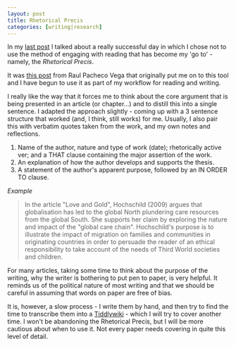 ```yaml
---
layout: post
title: Rhetorical Precis
categories: [writing|research]
---
```


In my [last post](2019-02-22-productive-reading) I talked about a really successful day in which I chose not to use the method of engaging with reading that has become my 'go to' - namely, the *Rhetorical Precis*.

It was [this post](http://www.raulpacheco.org/2016/10/using-the-rhetorical-precis-for-literature-reviews-and-conceptual-syntheses/) from Raul Pacheco Vega that originally put me on to this tool and I have begun to use it as part of my workflow for reading and writing.

I really like the way that it forces me to think about the core argument that is being presented in an article (or chapter...) and to distill this into a single sentence. I adapted the approach slightly - coming up with a 3 sentence structure that worked (and, I think, still works) for me. Usually, I also pair this with verbatim quotes taken from the work, and my own notes and reflections.

1. Name of the author, nature and type of work (date); rhetorically active ver; and a THAT clause containing the major assertion of the work.
1. An explanation of how the author develops and supports the thesis.
1. A statement of the author's apparent purpose, followed by an IN ORDER TO clause.

*Example*

> In the article "Love and Gold", Hochschild (2009) argues that globalisation has led to the global North plundering care resources from the global South. She supports her claim by exploring the nature and impact of the "global care chain". Hochschild's purpose is to illustrate the impact of migration on families and communities in originating countries in order to persuade the reader of an ethical responsibility to take account of the needs of Third World societies and children.

For many articles, taking some time to think about the purpose of the writing, why the writer is bothering to put pen to paper, is very helpful. It reminds us of the political nature of most writing and that we should be careful in assuming that words on paper are free of bias.

It is, however, a slow process - I write them by hand, and then try to find the time to transcribe them into a [Tiddlywiki](https://tiddlywiki.com/) - which I will try to cover another time. I won't be abandoning the Rhetorical Precis, but I will be more cautious about when to use it. Not every paper needs covering in quite this level of detail.
